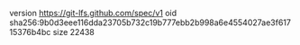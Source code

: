 version https://git-lfs.github.com/spec/v1
oid sha256:9b0d3eee116dda23705b732c19b777ebb2b998a6e4554027ae3f61715376b4bc
size 22438

